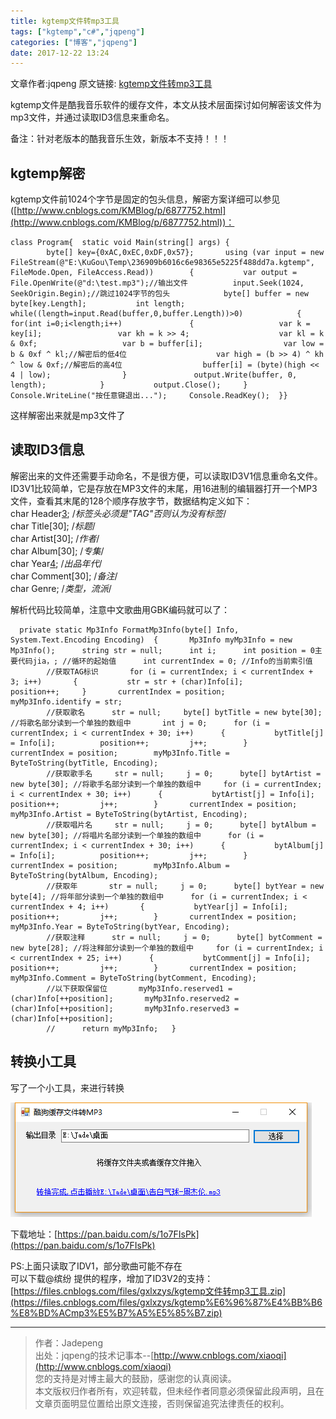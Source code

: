 ```yaml
---
title: kgtemp文件转mp3工具
tags: ["kgtemp","c#","jqpeng"]
categories: ["博客","jqpeng"]
date: 2017-12-22 13:24
---
```

文章作者:jqpeng
原文链接: [kgtemp文件转mp3工具](https://www.cnblogs.com/xiaoqi/p/8085563.html)

kgtemp文件是酷我音乐软件的缓存文件，本文从技术层面探讨如何解密该文件为mp3文件，并通过读取ID3信息来重命名。

备注：针对老版本的酷我音乐生效，新版本不支持！！！

## kgtemp解密

kgtemp文件前1024个字节是固定的包头信息，解密方案详细可以参见([http://www.cnblogs.com/KMBlog/p/6877752.html](http://www.cnblogs.com/KMBlog/p/6877752.html))：


    class Program{	static void Main(string[] args)	{
    		byte[] key={0xAC,0xEC,0xDF,0x57};		using (var input = new FileStream(@"E:\KuGou\Temp\236909b6016c6e98365e5225f488dd7a.kgtemp", FileMode.Open, FileAccess.Read))		{			var output = File.OpenWrite(@"d:\test.mp3");//输出文件			input.Seek(1024, SeekOrigin.Begin);//跳过1024字节的包头			byte[] buffer = new byte[key.Length];			int length;			while((length=input.Read(buffer,0,buffer.Length))>0)			{				for(int i=0;i<length;i++)				{					var k = key[i];					var kh = k >> 4;					var kl = k & 0xf;					var b = buffer[i];					var low = b & 0xf ^ kl;//解密后的低4位					var high = (b >> 4) ^ kh ^ low & 0xf;//解密后的高4位					buffer[i] = (byte)(high << 4 | low);				}				output.Write(buffer, 0, length);			}			output.Close();		}		Console.WriteLine("按任意键退出...");		Console.ReadKey();	}}


这样解密出来就是mp3文件了

## 读取ID3信息

解密出来的文件还需要手动命名，不是很方便，可以读取ID3V1信息重命名文件。  
 ID3V1比较简单，它是存放在MP3文件的末尾，用16进制的编辑器打开一个MP3文件，查看其末尾的128个顺序存放字节，数据结构定义如下：  
 char Header[3](https://raw.githubusercontent.com/jadepeng/blogpic/master/pic/2018/1513919861693.jpg "1513919861693");    /*标签头必须是"TAG"否则认为没有标签*/  
 char Title[30];    /*标题*/  
 char Artist[30];   /*作者*/  
 char Album[30];    /*专集*/  
 char Year[4](https://raw.githubusercontent.com/jadepeng/blogpic/master/pic/2018/1513920067729.jpg "1513920067729");    /*出品年代*/  
 char Comment[30];   /*备注*/  
 char Genre;    /*类型，流派*/

解析代码比较简单，注意中文歌曲用GBK编码就可以了：


      private static Mp3Info FormatMp3Info(byte[] Info, System.Text.Encoding Encoding)	{		Mp3Info myMp3Info = new Mp3Info();		string str = null;		int i;		int position = 0主要代码jia，; //循环的起始值		int currentIndex = 0; //Info的当前索引值
    		//获取TAG标识		for (i = currentIndex; i < currentIndex + 3; i++)		{			str = str + (char)Info[i];			position++;		}		currentIndex = position;		myMp3Info.identify = str;
    		//获取歌名		str = null;		byte[] bytTitle = new byte[30]; //将歌名部分读到一个单独的数组中		int j = 0;		for (i = currentIndex; i < currentIndex + 30; i++)		{			bytTitle[j] = Info[i];			position++;			j++;		}		currentIndex = position;		myMp3Info.Title = ByteToString(bytTitle, Encoding);
    		//获取歌手名		str = null;		j = 0;		byte[] bytArtist = new byte[30]; //将歌手名部分读到一个单独的数组中		for (i = currentIndex; i < currentIndex + 30; i++)		{			bytArtist[j] = Info[i];			position++;			j++;		}		currentIndex = position;		myMp3Info.Artist = ByteToString(bytArtist, Encoding);
    		//获取唱片名		str = null;		j = 0;		byte[] bytAlbum = new byte[30]; //将唱片名部分读到一个单独的数组中		for (i = currentIndex; i < currentIndex + 30; i++)		{			bytAlbum[j] = Info[i];			position++;			j++;		}		currentIndex = position;		myMp3Info.Album = ByteToString(bytAlbum, Encoding);
    		//获取年		str = null;		j = 0;		byte[] bytYear = new byte[4]; //将年部分读到一个单独的数组中		for (i = currentIndex; i < currentIndex + 4; i++)		{			bytYear[j] = Info[i];			position++;			j++;		}		currentIndex = position;		myMp3Info.Year = ByteToString(bytYear, Encoding);
    		//获取注释		str = null;		j = 0;		byte[] bytComment = new byte[28]; //将注释部分读到一个单独的数组中		for (i = currentIndex; i < currentIndex + 25; i++)		{			bytComment[j] = Info[i];			position++;			j++;		}		currentIndex = position;		myMp3Info.Comment = ByteToString(bytComment, Encoding);
    		//以下获取保留位		myMp3Info.reserved1 = (char)Info[++position];		myMp3Info.reserved2 = (char)Info[++position];		myMp3Info.reserved3 = (char)Info[++position];
    		//		return myMp3Info;	}


## 转换小工具

写了一个小工具，来进行转换

![装换工具](https://raw.githubusercontent.com/jadepeng/blogpic/master/pic/2018/1513919861693.jpg "1513919861693")

下载地址：[https://pan.baidu.com/s/1o7FIsPk](https://pan.baidu.com/s/1o7FIsPk)

PS:上面只读取了IDV1，部分歌曲可能不存在  
 可以下载@缤纷 提供的程序，增加了ID3V2的支持：  
[https://files.cnblogs.com/files/gxlxzys/kgtemp文件转mp3工具.zip](https://files.cnblogs.com/files/gxlxzys/kgtemp%E6%96%87%E4%BB%B6%E8%BD%ACmp3%E5%B7%A5%E5%85%B7.zip)

* * *


> 作者：Jadepeng  
>  出处：jqpeng的技术记事本--[http://www.cnblogs.com/xiaoqi](http://www.cnblogs.com/xiaoqi)  
>  您的支持是对博主最大的鼓励，感谢您的认真阅读。  
>  本文版权归作者所有，欢迎转载，但未经作者同意必须保留此段声明，且在文章页面明显位置给出原文连接，否则保留追究法律责任的权利。


